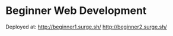 # Beginner Web Development
Deployed at: http://beginner1.surge.sh/
             http://beginner2.surge.sh/

